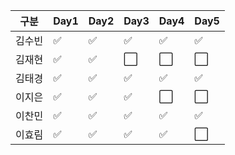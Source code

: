 |구분|Day1|Day2|Day3|Day4|Day5|
|----|----|----|----|----|----|
|김수빈|:white_check_mark:|:white_check_mark:|:white_check_mark:|:white_check_mark:|:white_check_mark:|
|김재현|:white_check_mark:|:white_check_mark:|:white_large_square:|:white_large_square:|:white_large_square:|
|김태경|:white_check_mark:|:white_check_mark:|:white_check_mark:|:white_check_mark:|:white_check_mark:|
|이지은|:white_check_mark:|:white_check_mark:|:white_check_mark:|:white_large_square:|:white_large_square:|
|이찬민|:white_check_mark:|:white_check_mark:|:white_check_mark:|:white_check_mark:|:white_check_mark:|
|이효림|:white_check_mark:|:white_check_mark:|:white_check_mark:|:white_check_mark:|:white_large_square:|
